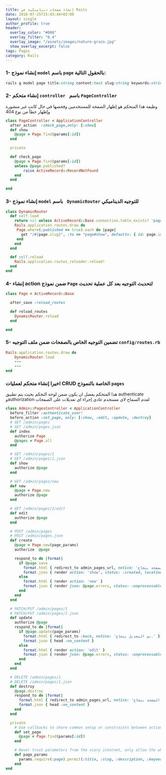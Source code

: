 ```yaml
---
title: إنشاء صفحات ديناميكية في Rails
date: 2016-07-25T15:43:44+03:00
layout: single
author_profile: true
header:
  overlay_color: "#000"
  overlay_filter: "0.4"
  overlay_image: "/assets/images/nature-grain.jpg"
  show_overlay_excerpt: false
tags: Pages
category: Rails
---
```



### 1- إنشاء نموذج `model` باسم `page` بالحقول التالية:

~~~ruby
rails g model page title:string content:text slug:string keywords:string description:text published:boolean
~~~


### 2- إنشاء متحكم `controller ` باسم  `PageController` 

وظيفة هذا المتحكم هو إظهار الصفحة للمستخدمين وفحصها في حال كانت غير منشورة وإظهار خطأ من نوع 404

~~~ruby
class PageController < ApplicationController
  after_action  :check_page,only: [:show]	
  def show
  	@page = Page.find(params[:id])
  end

  private

  def check_page
  	@page = Page.find(params[:id])
    unless @page.published? 
        raise ActiveRecord::RecordNotFound
    end
  end

end


~~~

### 3- إنشاء نموذج `model` باسم ` DynamicRouter` للتوجيه الديناميكي

~~~ruby
class DynamicRouter
  def self.load
    return nil unless ActiveRecord::Base.connection.table_exists? 'pages'
    Rails.application.routes.draw do
     Page.where(:published => true).each do |page|
       get "/#{page.slug}", :to => "page#show", defaults: { id: page.id },as: page.url
     end
    end
  end

  def self.reload
    Rails.application.routes_reloader.reload!
  end
end
~~~

### 4- إنشاء action ضمن نموذج `Page` لتحديث التوجيه بعد كل عملية تحديث 

~~~ruby
class Page < ActiveRecord::Base

  after_save :reload_routes

  def reload_routes
    DynamicRouter.reload
  end

end
~~~
### 5- تضمين التوجيه الخاص بالصفحات ضمن ملف التوجيه `config/routes.rb` 


~~~ruby
Rails.application.routes.draw do
	DynamicRouter.load
	---
	---
end
~~~

### اخيرا إنشاء متحكم لعمليات CRUD الخاصة بالنموذج `pages`  
هذا المتحكم يفضل ان يكون ضمن لوحة التحكم بحيث يتم تطبيق  authenticate وauthorization لعدم السماح لاي مستخدم عادي إجراء اي تعديلات على الصفحات 

~~~ruby
class Admin::PagesController < ApplicationController
  before_filter :authenticate_user!
  before_action :set_page, only: [:show, :edit, :update, :destroy]
  # GET /admin/pages
  # GET /admin/pages.json
  def index
    authorize Page
    @pages = Page.all
  end

  # GET /admin/pages/1
  # GET /admin/pages/1.json
  def show
    authorize @page
  end

  # GET /admin/pages/new
  def new
    @page = Page.new
    authorize @page
  end

  # GET /admin/pages/1/edit
  def edit
    authorize @page
  end

  # POST /admin/pages
  # POST /admin/pages.json
  def create
    @page = Page.new(page_params)
    authorize  @page

    respond_to do |format|
      if @page.save
        format.html { redirect_to admin_pages_url, notice: 'تم إضافة الصفحة بنجاح.' }
        format.json { render action: 'show', status: :created, location: @page }
      else
        format.html { render action: 'new' }
        format.json { render json: @page.errors, status: :unprocessable_entity }
      end
    end
  end

  # PATCH/PUT /admin/pages/1
  # PATCH/PUT /admin/pages/1.json
  def update
    authorize @page
    respond_to do |format|
      if @page.update(page_params)
        format.html { redirect_to :back, notice: 'تم التعديل بنجاح.' }
        format.json { head :no_content }
      else
        format.html { render action: 'edit' }
        format.json { render json: @page.errors, status: :unprocessable_entity }
      end
    end
  end

  # DELETE /admin/pages/1
  # DELETE /admin/pages/1.json
  def destroy
    @page.destroy
    respond_to do |format|
      format.html { redirect_to admin_pages_url, notice: 'تم حذف الصفحة بنجاح.' }
      format.json { head :no_content }
    end
  end

  private
    # Use callbacks to share common setup or constraints between actions.
    def set_page
      @page = Page.find(params[:id])
    end

    # Never trust parameters from the scary internet, only allow the white list through.
    def page_params
      params.require(:page).permit(:title, :slug, :description, :keywords, :content, :published)
    end
end
~~~
